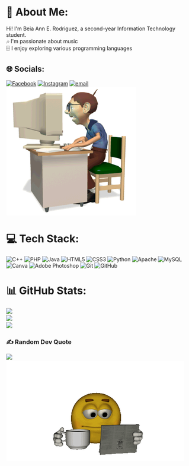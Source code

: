 # 💫 About Me:
Hi! I'm Beia Ann E. Rodriguez, a second-year Information Technology student.<br>🎶 I'm passionate about music<br>🗄️ I enjoy exploring various programming languages


## 🌐 Socials:
[![Facebook](https://img.shields.io/badge/Facebook-%231877F2.svg?logo=Facebook&logoColor=white)](https://facebook.com/beiaann.rodriguez) [![Instagram](https://img.shields.io/badge/Instagram-%23E4405F.svg?logo=Instagram&logoColor=white)](https://instagram.com/beiiancee) [![email](https://img.shields.io/badge/Email-D14836?logo=gmail&logoColor=white)](mailto:beiaann.rodriguez@cvsu.edu.ph) </br>
![](https://github.com/beia-rodriguez/beia-rodriguez/blob/main/Computer%20Geek.gif)

# 💻 Tech Stack:  
![C++](https://img.shields.io/badge/c++-%2300599C.svg?style=flat&logo=c%2B%2B&logoColor=white) ![PHP](https://img.shields.io/badge/php-%23777BB4.svg?style=flat&logo=php&logoColor=white) ![Java](https://img.shields.io/badge/java-%23ED8B00.svg?style=flat&logo=openjdk&logoColor=white) ![HTML5](https://img.shields.io/badge/html5-%23E34F26.svg?style=flat&logo=html5&logoColor=white) ![CSS3](https://img.shields.io/badge/css3-%231572B6.svg?style=flat&logo=css3&logoColor=white) ![Python](https://img.shields.io/badge/python-3670A0?style=flat&logo=python&logoColor=ffdd54) ![Apache](https://img.shields.io/badge/apache-%23D42029.svg?style=flat&logo=apache&logoColor=white) ![MySQL](https://img.shields.io/badge/mysql-4479A1.svg?style=flat&logo=mysql&logoColor=white) ![Canva](https://img.shields.io/badge/Canva-%2300C4CC.svg?style=flat&logo=Canva&logoColor=white) ![Adobe Photoshop](https://img.shields.io/badge/adobe%20photoshop-%2331A8FF.svg?style=flat&logo=adobe%20photoshop&logoColor=white) ![Git](https://img.shields.io/badge/git-%23F05033.svg?style=flat&logo=git&logoColor=white) ![GitHub](https://img.shields.io/badge/github-%23121011.svg?style=flat&logo=github&logoColor=white)
# 📊 GitHub Stats:
![](https://github-readme-stats.vercel.app/api?username=beia-rodriguez&theme=rose_pine&hide_border=false&include_all_commits=true&count_private=false)<br/>
![](https://nirzak-streak-stats.vercel.app/?user=beia-rodriguez&theme=rose_pine&hide_border=false)<br/>
![](https://github-readme-stats.vercel.app/api/top-langs/?username=beia-rodriguez&theme=rose_pine&hide_border=false&include_all_commits=true&count_private=false&layout=compact)

### ✍️ Random Dev Quote
![](https://quotes-github-readme.vercel.app/api?type=horizontal&theme=tokyonight) </br>
![](https://github.com/beia-rodriguez/beia-rodriguez/blob/main/download.gif)

<!-- Proudly created with GPRM ( https://gprm.itsvg.in ) -->

